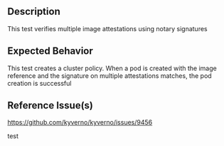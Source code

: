 ## Description

This test verifies multiple image attestations using notary signatures

## Expected Behavior

This test creates a cluster policy.
When a pod is created with the image reference and the signature on multiple attestations matches, the pod creation is successful

## Reference Issue(s)

https://github.com/kyverno/kyverno/issues/9456


test